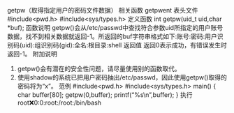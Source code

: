 getpw（取得指定用户的密码文件数据）
相关函数
getpwent
表头文件
#include<pwd.h>
#include<sys/types.h>
定义函数
int getpw(uid_t uid,char *buf);
函数说明
getpw()会从/etc/passwd中查找符合参数uid所指定的用户账号数据，找不到相关数据就返回-1。所返回的buf字符串格式如下:账号:密码:用户识别码(uid):组识别码(gid):全名:根目录:shell
返回值
返回0表示成功，有错误发生时返回-1。
附加说明
1. getpw()会有潜在的安全性问题，请尽量使用别的函数取代。
2. 使用shadow的系统已把用户密码抽出/etc/passwd，因此使用getpw()取得的密码将为“x”。
范例
#include<pwd.h>
#include<sys/types.h>
main()
{
char buffer[80];
getpw(0,buffer);
printf(“%s\n”,buffer);
}
执行
root:x:0:0:root:/root:/bin/bash